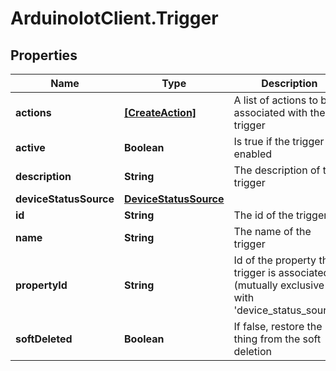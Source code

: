 # ArduinoIotClient.Trigger

## Properties

Name | Type | Description | Notes
------------ | ------------- | ------------- | -------------
**actions** | [**[CreateAction]**](CreateAction.md) | A list of actions to be associated with the trigger | [optional] 
**active** | **Boolean** | Is true if the trigger is enabled | [optional] 
**description** | **String** | The description of the trigger | [optional] 
**deviceStatusSource** | [**DeviceStatusSource**](DeviceStatusSource.md) |  | [optional] 
**id** | **String** | The id of the trigger | [optional] 
**name** | **String** | The name of the trigger | [optional] 
**propertyId** | **String** | Id of the property the trigger is associated to (mutually exclusive with &#39;device_status_source&#39;) | [optional] 
**softDeleted** | **Boolean** | If false, restore the thing from the soft deletion | [optional] [default to false]


